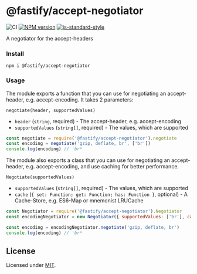 # @fastify/accept-negotiator


![CI](https://github.com/fastify/accept-negotiator/workflows/CI/badge.svg)
[![NPM version](https://img.shields.io/npm/v/@fastify/accept-negotiator.svg?style=flat)](https://www.npmjs.com/package/@fastify/accept-negotiator)
[![js-standard-style](https://img.shields.io/badge/code%20style-standard-brightgreen.svg?style=flat)](https://standardjs.com/)

A negotiator for the accept-headers

### Install
```
npm i @fastify/accept-negotiator
```

### Usage

The module exports a function that you can use for negotiating an accept-header, e.g. accept-encoding. It takes 2 parameters:

```
negotiate(header, supportedValues)
```

- `header` (`string`, required) - The accept-header, e.g. accept-encoding
- `supportedValues` (`string[]`, required) - The values, which are supported

```js
const negotiate = require('@fastify/accept-negotiator').negotiate
const encoding = negotiate('gzip, deflate, br', ['br'])
console.log(encoding) // 'br*
```

The module also exports a class that you can use for negotiating an accept-header, e.g. accept-encoding, and use caching for better performance.


```
Negotiate(supportedValues)
```

- `supportedValues` (`string[]`, required) - The values, which are supported
- `cache` (`{ set: Function; get: Function; has: Function }`, optional) - A Cache-Store, e.g. ES6-Map or mnemonist LRUCache

```js
const Negotiator = require('@fastify/accept-negotiator').Negotiator
const encodingNegotiator = new Negotiator({ supportedValues: ['br'], cache: new Map() })

const encoding = encodingNegotiator.negotiate('gzip, deflate, br')
console.log(encoding) // 'br*
```

## License

Licensed under [MIT](./LICENSE).
